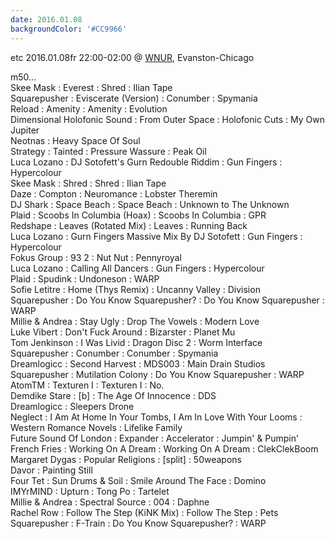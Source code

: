 ```yaml
---
date: 2016.01.08
backgroundColor: '#CC9966'
---
```


etc 2016.01.08fr 22:00-02:00 @ [WNUR](http://www.wnur.org/), Evanston-Chicago  

m50...  
Skee Mask : Everest : Shred : Ilian Tape  
Squarepusher : Eviscerate (Version) : Conumber : Spymania  
Reload : Amenity : Amenity : Evolution  
Dimensional Holofonic Sound : From Outer Space : Holofonic Cuts : My Own Jupiter  
Neotnas : Heavy Space Of Soul  
Strategy : Tainted : Pressure Wassure : Peak Oil  
Luca Lozano : DJ Sotofett's Gurn Redouble Riddim : Gun Fingers : Hypercolour  
Skee Mask : Shred : Shred : Ilian Tape  
Daze : Compton : Neuromance : Lobster Theremin  
DJ Shark : Space Beach : Space Beach : Unknown to The Unknown  
Plaid : Scoobs In Columbia (Hoax) : Scoobs In Columbia : GPR  
Redshape : Leaves (Rotated Mix) : Leaves : Running Back  
Luca Lozano : Gurn Fingers Massive Mix By DJ Sotofett : Gun Fingers : Hypercolour  
Fokus Group : 93 2 : Nut Nut : Pennyroyal  
Luca Lozano : Calling All Dancers : Gun Fingers : Hypercolour  
Plaid : Spudink : Undoneson : WARP  
Sofie Letitre : Home (Thys Remix) : Uncanny Valley : Division  
Squarepusher : Do You Know Squarepusher? : Do You Know Squarepusher : WARP  
Millie & Andrea : Stay Ugly : Drop The Vowels : Modern Love  
Luke Vibert : Don't Fuck Around : Bizarster : Planet Mu  
Tom Jenkinson : I Was Livid : Dragon Disc 2 : Worm Interface  
Squarepusher : Conumber : Conumber : Spymania  
Dreamlogicc : Second Harvest : MDS003 : Main Drain Studios  
Squarepusher : Mutilation Colony : Do You Know Squarepusher : WARP  
AtomTM : Texturen I : Texturen I : No.  
Demdike Stare : \[b\] : The Age Of Innocence : DDS  
Dreamlogicc : Sleepers Drone  
Neglect : I Am At Home In Your Tombs, I Am In Love With Your Looms : Western Romance Novels : Lifelike Family  
Future Sound Of London : Expander : Accelerator : Jumpin' & Pumpin'  
French Fries : Working On A Dream : Working On A Dream : ClekClekBoom  
Margaret Dygas : Popular Religions : \[split\] : 50weapons  
Davor : Painting Still  
Four Tet : Sun Drums & Soil : Smile Around The Face : Domino  
IMYrMIND : Upturn : Tong Po : Tartelet  
Millie & Andrea : Spectral Source : 004 : Daphne  
Rachel Row : Follow The Step (KiNK Mix) : Follow The Step : Pets  
Squarepusher : F-Train : Do You Know Squarepusher? : WARP